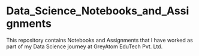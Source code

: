 # Data_Science_Notebooks_and_Assignments
This repository contains Notebooks and Assignments that I have worked as part of my Data Science journey at GreyAtom EduTech Pvt. Ltd.
